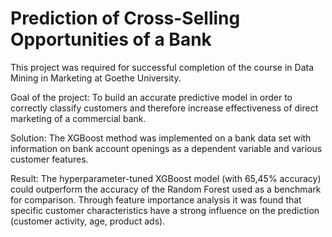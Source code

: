 # Prediction of Cross-Selling Opportunities of a Bank

This project was required for successful completion of the course in Data Mining in Marketing at Goethe University. 

Goal of the project: To build an accurate predictive model in order to correctly classify customers and therefore increase effectiveness of direct marketing of a commercial bank.

Solution: The XGBoost method was implemented on a bank data set with information on bank account openings as a dependent variable and various customer features.

Result: The hyperparameter-tuned XGBoost model (with 65,45% accuracy) could outperform the accuracy of the Random Forest used as a benchmark for comparison. Through feature importance analysis it was found that specific customer characteristics have a strong influence on the prediction (customer activity, age, product ads).
